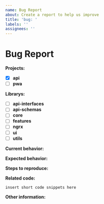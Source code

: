 ```yaml
---
name: Bug Report
about: Create a report to help us improve
title: 'bug: '
labels: ''
assignees: ''
---
```


# Bug Report

**Projects:**
- [x] **api**
- [ ] **pwa**

**Librarys:**
- [ ] **api-interfaces**
- [ ] **api-schemas**
- [ ] **core**
- [ ] **features**
- [ ] **ngrx**
- [ ] **ui**
- [ ] **utils**

**Current behavior:**
<!-- Describe how the bug manifests. -->

**Expected behavior:**
<!-- Describe what the behavior would be without the bug. -->

**Steps to reproduce:**
<!--  Please explain the steps required to duplicate the issue, especially if you are able to provide a sample application. -->

**Related code:**

<!-- If you are able to illustrate the bug or feature request with an example, please provide a sample application via one of the following means:
-->

```
insert short code snippets here
```

**Other information:**
<!-- List any other information that is relevant to your issue. Stack traces, related issues, suggestions on how to fix, Stack Overflow links, forum links, etc. -->

